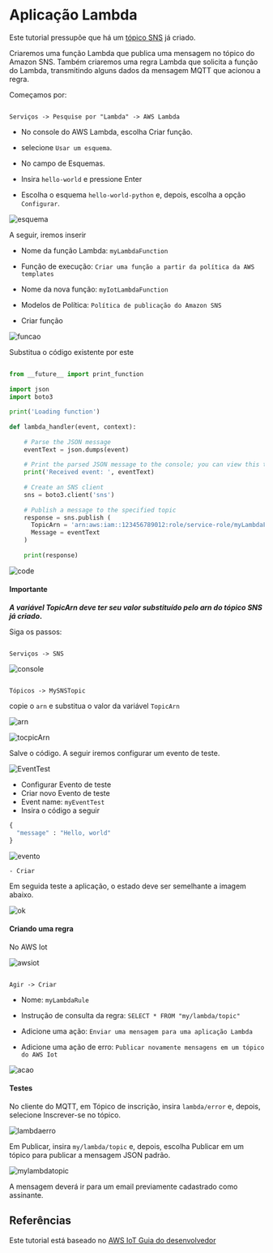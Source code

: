 # Aplicação Lambda

Este tutorial pressupõe que há um [tópico SNS](https://github.com/FelipeNasci/AWSTutorials/tree/master/Envio%20de%20Alerta%20(mensagem)#envio-de-alerta-mensagem) já criado.

Criaremos uma função Lambda que publica uma mensagem no tópico do Amazon SNS. Também criaremos uma regra Lambda que solicita a função do Lambda, transmitindo alguns dados da mensagem MQTT que acionou a regra.

Começamos por:

```

Serviços -> Pesquise por "Lambda" -> AWS Lambda

```

* No console do AWS Lambda, escolha Criar função.

 - selecione `Usar um esquema`. 
 
 - No campo de Esquemas.

 - Insira `hello-world` e pressione Enter

 - Escolha o esquema `hello-world-python` e, depois, escolha a opção `Configurar`.


![esquema](https://github.com/FelipeNasci/AWSTutorials/blob/master/Aplica%C3%A7%C3%A3o%20Lambda/img/Slide1.PNG?raw=true)


A seguir, iremos inserir

 - Nome da função Lambda: `myLambdaFunction`

 - Função de execução: `Criar uma função a partir da política da AWS templates`

 - Nome da nova função: `myIotLambdaFunction`

 - Modelos de Política: `Política de publicação do Amazon SNS`

 - Criar função

![funcao](https://github.com/FelipeNasci/AWSTutorials/blob/master/Aplica%C3%A7%C3%A3o%20Lambda/img/Slide2.PNG?raw=true)

Substitua o código existente por este

```python

from __future__ import print_function
  
import json
import boto3
  
print('Loading function')
  
def lambda_handler(event, context):
  
    # Parse the JSON message 
    eventText = json.dumps(event)
  
    # Print the parsed JSON message to the console; you can view this text in the Monitoring tab in the Lambda console or in the CloudWatch Logs console
    print('Received event: ', eventText)
  
    # Create an SNS client
    sns = boto3.client('sns')
  
    # Publish a message to the specified topic
    response = sns.publish (
      TopicArn = 'arn:aws:iam::123456789012:role/service-role/myLambdaFunctionRole',
      Message = eventText
    )
  
    print(response)

```

![code](https://github.com/FelipeNasci/AWSTutorials/blob/master/Aplica%C3%A7%C3%A3o%20Lambda/img/Slide4.PNG?raw=true)

#### Importante


**_A variável TopicArn deve ter seu valor substituído pelo arn do tópico SNS já criado_.**


Siga os passos:

```

Serviços -> SNS

```

![console](https://github.com/FelipeNasci/AWSTutorials/blob/master/Aplica%C3%A7%C3%A3o%20Lambda/img/Slide5.PNG?raw=true)


```

Tópicos -> MySNSTopic

```

copie o `arn` e substitua o valor da variável `TopicArn`

![arn](https://github.com/FelipeNasci/AWSTutorials/blob/master/Aplica%C3%A7%C3%A3o%20Lambda/img/Slide8.PNG?raw=true)

![tocpicArn](https://github.com/FelipeNasci/AWSTutorials/blob/master/Aplica%C3%A7%C3%A3o%20Lambda/img/Slide8.PNG?raw=true)


Salve o código. A seguir iremos configurar um evento de teste.

![EventTest](https://github.com/FelipeNasci/AWSTutorials/blob/master/Aplica%C3%A7%C3%A3o%20Lambda/img/Slide9.PNG?raw=true)

 - Configurar Evento de teste
 - Criar novo Evento de teste
 - Event name: `myEventTest`
 - Insira o código a seguir

```python
{ 
  "message" : "Hello, world"
}
```

![evento](https://github.com/FelipeNasci/AWSTutorials/blob/master/Aplica%C3%A7%C3%A3o%20Lambda/img/Slide10.PNG?raw=true)

	- Criar

Em seguida teste a aplicação, o estado deve ser semelhante a imagem abaixo.

![ok](https://github.com/FelipeNasci/AWSTutorials/blob/master/Aplica%C3%A7%C3%A3o%20Lambda/img/Slide11.PNG?raw=true)

#### Criando uma regra

No AWS Iot

![awsiot](https://github.com/FelipeNasci/AWSTutorials/blob/master/Aplica%C3%A7%C3%A3o%20Lambda/img/Slide12.PNG?raw=true)

```

Agir -> Criar

```

 - Nome: `myLambdaRule`

 - Instrução de consulta da regra: `SELECT * FROM "my/lambda/topic"`

 - Adicione uma ação: `Enviar uma mensagem para uma aplicação Lambda`

 - Adicione uma ação de erro: `Publicar novamente mensagens em um tópico do AWS Iot`


![acao](https://github.com/FelipeNasci/AWSTutorials/blob/master/Aplica%C3%A7%C3%A3o%20Lambda/img/Slide14.PNG?raw=true)

#### Testes

No cliente do MQTT, em Tópico de inscrição, insira `lambda/error` e, depois, selecione Inscrever-se no tópico.

![lambdaerro](https://github.com/FelipeNasci/AWSTutorials/blob/master/Aplica%C3%A7%C3%A3o%20Lambda/img/Slide15.PNG?raw=true)

Em Publicar, insira `my/lambda/topic` e, depois, escolha Publicar em um tópico para publicar a mensagem JSON padrão.


![mylambdatopic](https://github.com/FelipeNasci/AWSTutorials/blob/master/Aplica%C3%A7%C3%A3o%20Lambda/img/Slide16.PNG?raw=true)

A mensagem deverá ir para um email previamente cadastrado como assinante.


## Referências

Este tutorial está baseado no [AWS IoT Guia do desenvolvedor](https://docs.aws.amazon.com/pt_br/iot/latest/developerguide/register-device.html)